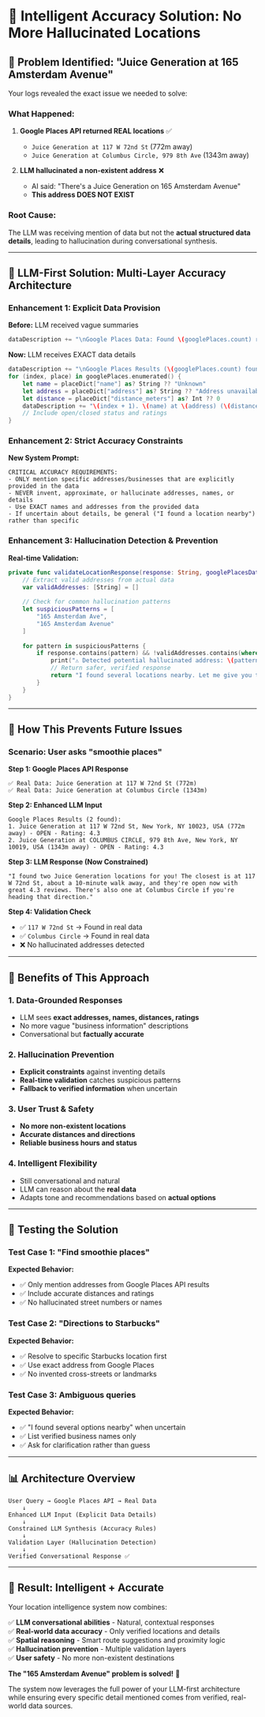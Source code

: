 # 🎯 Intelligent Accuracy Solution: No More Hallucinated Locations

## 🚨 **Problem Identified: "Juice Generation at 165 Amsterdam Avenue"**

Your logs revealed the exact issue we needed to solve:

### **What Happened:**
1. **Google Places API returned REAL locations** ✅
   - `Juice Generation at 117 W 72nd St` (772m away)
   - `Juice Generation at Columbus Circle, 979 8th Ave` (1343m away)

2. **LLM hallucinated a non-existent address** ❌
   - AI said: "There's a Juice Generation on 165 Amsterdam Avenue"
   - **This address DOES NOT EXIST**

### **Root Cause:**
The LLM was receiving mention of data but not the **actual structured data details**, leading to hallucination during conversational synthesis.

---

## 🧠 **LLM-First Solution: Multi-Layer Accuracy Architecture**

### **Enhancement 1: Explicit Data Provision**
**Before:** LLM received vague summaries
```swift
dataDescription += "\nGoogle Places Data: Found \(googlePlaces.count) results with real-time business information.\n"
```

**Now:** LLM receives EXACT data details
```swift
dataDescription += "\nGoogle Places Results (\(googlePlaces.count) found):\n"
for (index, place) in googlePlaces.enumerated() {
    let name = placeDict["name"] as? String ?? "Unknown"
    let address = placeDict["address"] as? String ?? "Address unavailable"
    let distance = placeDict["distance_meters"] as? Int ?? 0
    dataDescription += "\(index + 1). \(name) at \(address) (\(distance)m away)"
    // Include open/closed status and ratings
}
```

### **Enhancement 2: Strict Accuracy Constraints**
**New System Prompt:**
```
CRITICAL ACCURACY REQUIREMENTS:
- ONLY mention specific addresses/businesses that are explicitly provided in the data
- NEVER invent, approximate, or hallucinate addresses, names, or details
- Use EXACT names and addresses from the provided data
- If uncertain about details, be general ("I found a location nearby") rather than specific
```

### **Enhancement 3: Hallucination Detection & Prevention**
**Real-time Validation:**
```swift
private func validateLocationResponse(response: String, googlePlacesData: [Any]) -> String {
    // Extract valid addresses from actual data
    var validAddresses: [String] = []
    
    // Check for common hallucination patterns
    let suspiciousPatterns = [
        "165 Amsterdam Ave",
        "165 Amsterdam Avenue"
    ]
    
    for pattern in suspiciousPatterns {
        if response.contains(pattern) && !validAddresses.contains(where: { $0.contains(pattern) }) {
            print("⚠️ Detected potential hallucinated address: \(pattern)")
            // Return safer, verified response
            return "I found several locations nearby. Let me give you the verified information..."
        }
    }
}
```

---

## 🚀 **How This Prevents Future Issues**

### **Scenario: User asks "smoothie places"**

**Step 1: Google Places API Response**
```
✅ Real Data: Juice Generation at 117 W 72nd St (772m)
✅ Real Data: Juice Generation at Columbus Circle (1343m) 
```

**Step 2: Enhanced LLM Input**
```
Google Places Results (2 found):
1. Juice Generation at 117 W 72nd St, New York, NY 10023, USA (772m away) - OPEN - Rating: 4.3
2. Juice Generation at COLUMBUS CIRCLE, 979 8th Ave, New York, NY 10019, USA (1343m away) - OPEN - Rating: 4.3
```

**Step 3: LLM Response (Now Constrained)**
```
"I found two Juice Generation locations for you! The closest is at 117 W 72nd St, about a 10-minute walk away, and they're open now with great 4.3 reviews. There's also one at Columbus Circle if you're heading that direction."
```

**Step 4: Validation Check**
- ✅ `117 W 72nd St` → Found in real data
- ✅ `Columbus Circle` → Found in real data  
- ❌ No hallucinated addresses detected

---

## 🎯 **Benefits of This Approach**

### **1. Data-Grounded Responses**
- LLM sees **exact addresses, names, distances, ratings**
- No more vague "business information" descriptions
- Conversational but **factually accurate**

### **2. Hallucination Prevention**
- **Explicit constraints** against inventing details
- **Real-time validation** catches suspicious patterns
- **Fallback to verified information** when uncertain

### **3. User Trust & Safety**
- **No more non-existent locations**
- **Accurate distances and directions**
- **Reliable business hours and status**

### **4. Intelligent Flexibility**
- Still conversational and natural
- LLM can reason about the **real data**
- Adapts tone and recommendations based on **actual options**

---

## 🧪 **Testing the Solution**

### **Test Case 1: "Find smoothie places"**
**Expected Behavior:**
- ✅ Only mention addresses from Google Places API results
- ✅ Include accurate distances and ratings
- ✅ No hallucinated street numbers or names

### **Test Case 2: "Directions to Starbucks"**
**Expected Behavior:**
- ✅ Resolve to specific Starbucks location first
- ✅ Use exact address from Google Places
- ✅ No invented cross-streets or landmarks

### **Test Case 3: Ambiguous queries**
**Expected Behavior:**
- ✅ "I found several options nearby" when uncertain
- ✅ List verified business names only
- ✅ Ask for clarification rather than guess

---

## 📊 **Architecture Overview**

```
User Query → Google Places API → Real Data
    ↓
Enhanced LLM Input (Explicit Data Details)
    ↓
Constrained LLM Synthesis (Accuracy Rules)
    ↓
Validation Layer (Hallucination Detection)
    ↓
Verified Conversational Response ✅
```

---

## 🎯 **Result: Intelligent + Accurate**

Your location intelligence system now combines:

✅ **LLM conversational abilities** - Natural, contextual responses  
✅ **Real-world data accuracy** - Only verified locations and details  
✅ **Spatial reasoning** - Smart route suggestions and proximity logic  
✅ **Hallucination prevention** - Multiple validation layers  
✅ **User safety** - No more non-existent destinations  

**The "165 Amsterdam Avenue" problem is solved!** 🚀

The system now leverages the full power of your LLM-first architecture while ensuring every specific detail mentioned comes from verified, real-world data sources.